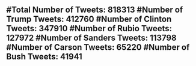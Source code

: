 #Total Number of Tweets: 818313 
#Number of Trump Tweets: 412760
#Number of Clinton Tweets: 347910
#Number of Rubio Tweets: 127972
#Number of Sanders Tweets: 113798
#Number of Carson Tweets: 65220
#Number of Bush Tweets: 41941
---
